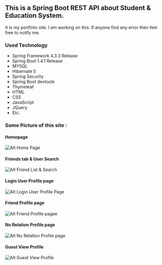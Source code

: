 ## This is a Spring Boot REST API about Student & Education System.
It is my portfolio site. I am working on this. If anyone find any error then feel free to notify me.

### Used Technology
  - Spring Framework 4.3.3 Release
  - Spring Boot 1.4.1 Release
  - MYSQL
  - Hibernate 5
  - Spring Security
  - Spring Boot devtools
  - Thymeleaf
  - HTML
  - CSS
  - JavaScript
  - JQuery
  - Etc.

### Some Picture of this site :

#### Homepage
![Alt Home Page](https://cloud.githubusercontent.com/assets/22825007/20600059/e1849d5e-b27b-11e6-8a7a-d2925500d4f9.jpg)

#### Friends tab & User Search
![Alt Friend List & Search](https://cloud.githubusercontent.com/assets/22825007/20600057/e14c56ce-b27b-11e6-81a2-fcae9f741701.jpg)

#### Login User Profile page
![Alt Login User Profile Page](https://cloud.githubusercontent.com/assets/22825007/20600060/e1a5ce2a-b27b-11e6-8b9d-ac893221350b.jpg)

#### Friend Profile page
![Alt Friend Profile pagee](https://cloud.githubusercontent.com/assets/22825007/20600056/e13612e2-b27b-11e6-8b6a-2245e025331a.jpg)

#### No Relation Profile page
![Alt No Relation Profile page](https://cloud.githubusercontent.com/assets/22825007/20600062/e1d68510-b27b-11e6-9d58-c421f6fc59d1.jpg)

#### Guest View Profile
![Alt Guest View Profile](https://cloud.githubusercontent.com/assets/22825007/20600058/e1690c10-b27b-11e6-97d9-9c3ed0d58705.jpg)
